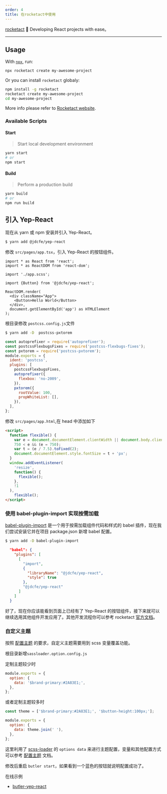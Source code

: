 ```yaml
---
order: 4
title: 在rocketact中使用
---
```


[rocketact](https://rocketact.js.org/) 🚀 Developing React projects with ease。

---

## Usage

With [`npx`](https://blog.npmjs.org/post/162869356040/introducing-npx-an-npm-package-runner), run:

```bash
npx rocketact create my-awesome-project
```

Or you can install `rocketact` globaly:

```bash
npm install -g rocketact
rocketact create my-awesome-project
cd my-awesome-project
```

More info please refer to [Rocketact website](https://rocketact.js.org/).

### Available Scripts

#### Start

> Start local development environment

```bash
yarn start
# or
npm start
```

#### Build

> Perform a production build

```bash
yarn build
# or
npm run build
```

## 引入 Yep-React

现在从 yarn 或 npm 安装并引入 Yep-React。

```bash
$ yarn add @jdcfe/yep-react
```

修改 `src/pages/app.tsx`，引入 Yep-React 的按钮组件。

```tsx
import * as React from 'react';
import * as ReactDOM from 'react-dom';

import './app.scss';

import {Button} from '@jdcfe/yep-react';

ReactDOM.render(
  <div className="App">
    <Button>Hello World</Button>
  </div>,
  document.getElementById('app') as HTMLElement
);
```

根目录修改 `postcss.config.js`文件

```bash
$ yarn add -D  postcss-pxtorem
```

```js
const autoprefixer = require('autoprefixer');
const postcssFlexbugsFixes = require('postcss-flexbugs-fixes');
const pxtorem = require('postcss-pxtorem');
module.exports = {
  ident: 'postcss',
  plugins: [
    postcssFlexbugsFixes,
    autoprefixer({
      flexbox: 'no-2009',
    }),
    pxtorem({
      rootValue: 100,
      propWhiteList: [],
    }),
  ],
};
```

修改 `src/pages/app.html`,在 head 中添加如下

```html
<script>
  function flexible() {
    var e = document.documentElement.clientWidth || document.body.clientWidth;
    750 < e && (e = 750);
    var t = (e / 7.5).toFixed(2);
    document.documentElement.style.fontSize = t + 'px';
  }
  window.addEventListener(
    'resize',
    function() {
      flexible();
    },
    !1
  ),
    flexible();
</script>
```

### 使用 babel-plugin-import 实现按需加载

[babel-plugin-import](https://github.com/ant-design/babel-plugin-import) 是一个用于按需加载组件代码和样式的 babel 插件，现在我们尝试安装它并在项目 package.json 新增 babel 配置。

```bash
$ yarn add -D babel-plugin-import
```

```package.json
  "babel": {
    "plugins": [
      [
        "import",
        {
          "libraryName": "@jdcfe/yep-react",
          "style": true
        },
        "@jdcfe/yep-react"
      ]
    ]
  }
```

好了，现在你应该能看到页面上已经有了 Yep-React 的按钮组件，接下来就可以继续选用其他组件开发应用了。其他开发流程你可以参考 rocketact [官方文档](https://rocketact.js.org/)。

### 自定义主题

按照 [配置主题](#/doc/customize-theme) 的要求，自定义主题需要用到 scss 变量覆盖功能。

根目录新增`sassloader.option.config.js`

定制主题较少时

```js
module.exports = {
  option: {
    data: '$brand-primary:#2A83E1;',
  },
};
```

或者定制主题较多时

```js
const theme = ['$brand-primary:#2A83E1;', '$button-height:100px;'];

module.exports = {
  option: {
    data: theme.join(' '),
  },
};
```

这里利用了 [scss-loader](http://sass-lang.com/documentation/file.SASS_REFERENCE.html#variable_defaults_default) 的 `options data` 来进行主题配置，变量和其他配置方式可以参考 [配置主题](#/doc/customize-theme) 文档。

修改后重启 `butler start`，如果看到一个蓝色的按钮就说明配置成功了。

在线示例

- [butler-yep-react](http://git.jd.com/zhaohongyang1/butler-yep-react)
